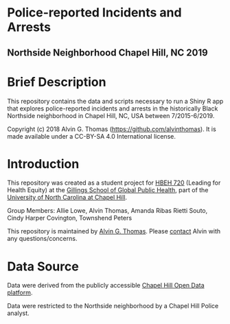 # Police-reported Incidents and Arrests
## Northside Neighborhood Chapel Hill, NC 2019

# Brief Description

This repository contains the data and scripts necessary to run a Shiny R app
that explores police-reported incidents and arrests in the historically Black
Northside neighborhood in Chapel Hill, NC, USA between 7/2015-6/2019.

Copyright (c) 2018 Alvin G. Thomas (https://github.com/alvinthomas).
It is made available under a CC-BY-SA 4.0 International license.

# Introduction

This repository was created as a student project for [HBEH 720](http://racialequity.web.unc.edu/) (Leading for Health Equity) at the [Gillings School of Global Public Health](https://sph.unc.edu/), part of the [University of North Carolina at Chapel Hill](https://www.unc.edu/).

Group Members: Allie Lowe, Alvin Thomas, Amanda Ribas Rietti Souto, Cindy Harper Covington, Townshend Peters

This repository is maintained by [Alvin G. Thomas](https://alvingthomas.com). Please [contact](mailto:alvin@statsnips.com) Alvin with any questions/concerns.

# Data Source
Data were derived from the publicly accessible [Chapel Hill Open Data platform](https://www.chapelhillopendata.org/page/home1/).

Data were restricted to the Northside neighborhood by a Chapel Hill Police analyst.
